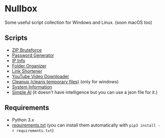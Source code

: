 # Nullbox
Some useful script collection for Windows and Linux. (soon macOS too)

## Scripts
- [ZIP Bruteforce](src/zip_brute.py)
- [Password Generator](src/passgen.py)
- [IP Info](src/ipinfo.py)
- [Folder Organizer](src/folder_organizer.py)
- [Link Shortener](src/link_shortener.py)
- [YouTube Video Downloader](src/yt_dw.py)
- [Cleanup (cleans temporary files)](src/cleanup.py) (only for windows)
- [System Information](src/sysinfo.py)
- [Simple AI](src/basic_ai.py) (it doesn't have intelligence but you can use a json file for it.)

## Requirements
- Python 3.x  
- [requirements.txt](requirements.txt) (you can install them automatically with `pip3 install -r requirements.txt`)
